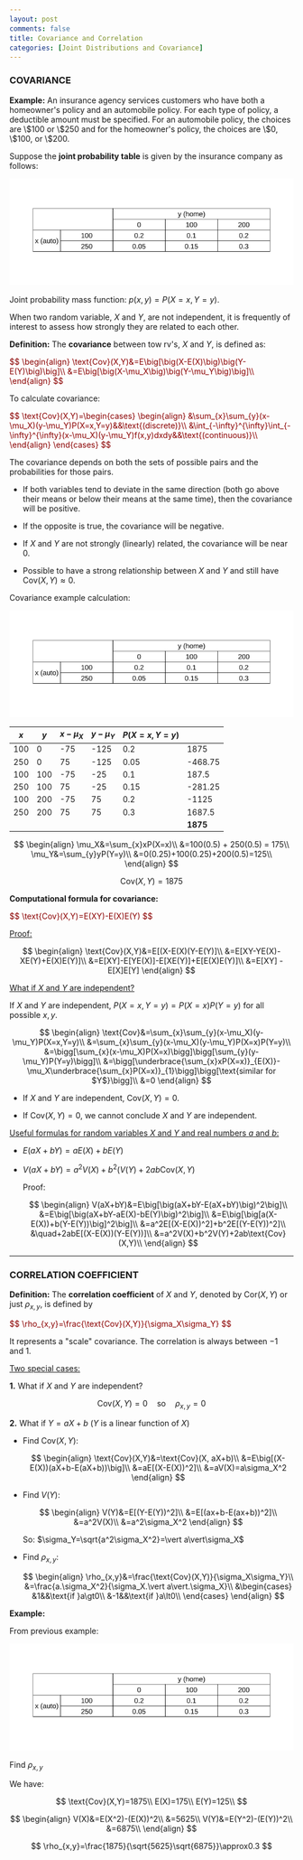 ```yaml
---
layout: post
comments: false
title: Covariance and Correlation
categories: [Joint Distributions and Covariance]
---
```


### **COVARIANCE**

**Example:** An insurance agency services customers who have
both a homeowner's policy and an automobile policy. For each
type of policy, a deductible amount must be specified. For an
automobile policy, the choices are \\\$100 or \\\$250 and for the
homeowner's policy, the choices are \\\$0, \\\$100, or \\\$200.

Suppose the **joint probability table** is given by the insurance company as follows:

![png](\assets\images\notes\2022-07-15-jointly-distributed-random-variables-2.png)

Joint probability mass function: $p(x,y)=P(X=x,Y=y)$.

When two random variable, $X$ and $Y$, are not independent, it is frequently of interest to assess how strongly they are related to each other.

**Definition:** The **covariance** between tow rv's, $X$ and $Y$, is defined as:

<font color='darkred'>
$$
  \begin{align}
    \text{Cov}(X,Y)&=E\big[\big(X-E(X)\big)\big(Y-E(Y)\big)\big]\\  &=E\big[\big(X-\mu_X\big)\big(Y-\mu_Y\big)\big]\\
  \end{align}
$$
</font>

To calculate covariance:

<font color='darkred'>
$$
  \text{Cov}(X,Y)=\begin{cases}
    \begin{align}
      &\sum_{x}\sum_{y}(x-\mu_X)(y-\mu_Y)P(X=x,Y=y)&&\text{(discrete)}\\
      &\int_{-\infty}^{\infty}\int_{-\infty}^{\infty}(x-\mu_X)(y-\mu_Y)f(x,y)dxdy&&\text{(continuous)}\\
    \end{align}
  \end{cases}
$$
</font>


The covariance depends on both the sets of possible pairs and the probabilities for those pairs.

* If both variables tend to deviate in the same direction (both go above their means or below their means at the same time), then the covariance will be positive.

* If the opposite is true, the covariance will be negative.

* If $X$ and $Y$ are not strongly (linearly) related, the covariance will be near $0$.

* Possible to have a strong relationship between $X$ and $Y$ and still have $\text{Cov}(X,Y)\approx0$.

Covariance example calculation:

![png](\assets\images\notes\2022-07-15-jointly-distributed-random-variables-2.png)

| $x$ | $y$ | $x-\mu_X$ | $y-\mu_Y$ | $P(X=x,Y=y)$ |          |
|-----|-----|-----------|----------|--------------|----------|
| 100 | 0   | -75       | -125     | 0.2          | 1875     |
| 250 | 0   | 75        | -125     | 0.05         | -468.75  |
| 100 | 100 | -75       | -25      | 0.1          | 187.5    |
| 250 | 100 | 75        | -25      | 0.15         | -281.25  |
| 100 | 200 | -75       | 75       | 0.2          | -1125    |
| 250 | 200 | 75        | 75       | 0.3          | 1687.5   |
|     |     |           |          |              | **1875** |

$$
  \begin{align}
    \mu_X&=\sum_{x}xP(X=x)\\
    &=100(0.5) + 250(0.5) = 175\\
    \mu_Y&=\sum_{y}yP(Y=y)\\
    &=0(0.25)+100(0.25)+200(0.5)=125\\
  \end{align}
$$

$$
  \text{Cov}(X,Y)=1875
$$

**Computational formula for covariance:**

<font color='darkred'>
$$
  \text{Cov}(X,Y)=E(XY)-E(X)E(Y)
$$
</font>

<u>Proof:</u>

$$
  \begin{align}
    \text{Cov}(X,Y)&=E[(X-E(X)(Y-E(Y)]\\
    &=E[XY-YE(X)-XE(Y)+E(X)E(Y)]\\
    &=E[XY]-E[YE(X)]-E[XE(Y)]+E[E(X)E(Y)]\\
    &=E[XY] - E[X]E[Y]
  \end{align}
$$

<u>What if $X$ and $Y$ are independent?</u>

If $X$ and $Y$ are independent, $P(X=x,Y=y)=P(X=x)P(Y=y)$ for all possible $x,y$.

$$
  \begin{align}
    \text{Cov}&=\sum_{x}\sum_{y}(x-\mu_X)(y-\mu_Y)P(X=x,Y=y)\\
    &=\sum_{x}\sum_{y}(x-\mu_X)(y-\mu_Y)P(X=x)P(Y=y)\\
    &=\bigg[\sum_{x}(x-\mu_X)P(X=x)\bigg]\bigg[\sum_{y}(y-\mu_Y)P(Y=y)\bigg]\\
    &=\bigg[\underbrace{\sum_{x}xP(X=x)}_{E(X)}-\mu_X\underbrace{\sum_{x}P(X=x)}_{1}\bigg]\bigg[\text{similar for $Y$}\bigg]\\
    &=0
  \end{align}
$$

* If $X$ and $Y$ are independent, $\text{Cov}(X,Y)=0$.

* If $\text{Cov}(X,Y)=0$, we cannot conclude $X$ and $Y$ are independent.

<u>Useful formulas for random variables $X$ and $Y$ and real numbers $a$ and $b$:</u>

* $E(aX+bY)=aE(X)+bE(Y)$

* $V(aX+bY)=a^2V(X) + b^2(V(Y) + 2ab\text{Cov}(X,Y)$

  Proof:

  $$
    \begin{align}
      V(aX+bY)&=E\big[\big(aX+bY-E(aX+bY)\big)^2\big]\\
      &=E\big[\big(aX+bY-aE(X)-bE(Y)\big)^2\big]\\
      &=E\big[\big[a(X-E(X))+b(Y-E(Y))\big]^2\big]\\
      &=a^2E[(X-E(X))^2]+b^2E[(Y-E(Y))^2]\\
      &\quad+2abE[(X-E(X))(Y-E(Y))]\\
      &=a^2V(X)+b^2V(Y)+2ab\text{Cov}(X,Y)\\
    \end{align}
  $$

---

### **CORRELATION COEFFICIENT**

**Definition:** The **correlation coefficient** of $X$ and $Y$, denoted by $\text{Cor}(X,Y)$ or just $\rho_{x,y}$, is defined by

<font color='darkred'>
$$
  \rho_{x,y}=\frac{\text{Cov}(X,Y)}{\sigma_X\sigma_Y}
$$
</font>

It represents a "scale" covariance. The correlation is always between $-1$ and $1$.

<u>Two special cases:</u>

**1.** What if $X$ and $Y$ are independent?

$$
  \text{Cov}(X,Y)=0\quad\text{so}\quad\rho_{x,y}=0
$$

**2.** What if $Y=aX+b$ ($Y$ is a linear function of $X$)

* Find $\text{Cov}(X,Y)$:

  $$
    \begin{align}
      \text{Cov}(X,Y)&=\text{Cov}(X, aX+b)\\
      &=E\big[(X-E(X))(aX+b-E(aX+b))\big]\\
      &=aE[(X-E(X))^2]\\
      &=aV(X)=a\sigma_X^2
    \end{align}
  $$

* Find $V(Y)$:

  $$
    \begin{align}
      V(Y)&=E[(Y-E(Y))^2]\\
      &=E[(ax+b-E(ax+b))^2]\\
      &=a^2V(X)\\
      &=a^2\sigma_X^2
    \end{align}
  $$

  So: $\sigma_Y=\sqrt{a^2\sigma_X^2}=\vert a\vert\sigma_X$

* Find $\rho_{x,y}$:

  $$
    \begin{align}
      \rho_{x,y}&=\frac{\text{Cov}(X,Y)}{\sigma_X\sigma_Y}\\
      &=\frac{a.\sigma_X^2}{\sigma_X.\vert a\vert.\sigma_X}\\
      &\begin{cases}
        &1&&\text{if }a\gt0\\
        &-1&&\text{if }a\lt0\\
      \end{cases}
    \end{align}
  $$

**Example:**

From previous example:

![png](\assets\images\notes\2022-07-15-jointly-distributed-random-variables-2.png)

Find $\rho_{x,y}$

We have:

$$
  \text{Cov}(X,Y)=1875\\
  E(X)=175\\
  E(Y)=125\\
$$

$$
  \begin{align}
    V(X)&=E(X^2)-(E(X))^2\\
    &=5625\\
    V(Y)&=E(Y^2)-(E(Y))^2\\
    &=6875\\
  \end{align}
$$

$$
  \rho_{x,y}=\frac{1875}{\sqrt{5625}\sqrt{6875}}\approx0.3
$$